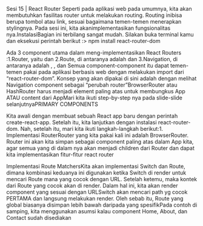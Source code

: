 Sesi 15 | React Router
Seperti pada aplikasi web pada umumnya, kita akan membutuhkan fasilitas router untuk melakukan routing. Routing inibisa berupa tombol atau link, sesuai bagaimana temen-temen menerapkan stylingnya. Pada sesi ini, kita akanimplementasikan fungsionalitas nya.InstalasiBagian ini terbilang sangat mudah. Silakan buka terminal kamu dan eksekusi perintah berikut :> npm install react-router-dom

Ada 3 component utama dalam meng-implementasikan React Routers :1.Router, yaitu <BrowserRouter> dan <HashRouter>2.Route, di antaranya adalah <Route> dan <Switch>3.Navigation, di antaranya adalah <Link>, <NavLink>, dan <Redirect>Semua component-component itu dapat temen-temen pakai pada aplikasi berbasis web dengan melakukan import dari “react-router-dom”. Konsep yang akan dipakai di sini adalah dengan melihat Navigation component sebagai “perubah router”BrowserRouter atau HashRouter harus menjadi element paling atas untuk membungkus App ATAU content dari AppMari kita ikuti step-by-step nya pada slide-slide selanjutnyaPRIMARY COMPONENTS

Kita awali dengan membuat sebuah React app baru dengan perintah create-react-app. Setelah itu, kita lanjutkan dengan instalasi react-router-dom. Nah, setelah itu, mari kita ikuti langkah-langkah berikut:1. Implementasi RouterRouter yang kita pakai kali ini adalah BrowserRouter. Router ini akan kita simpan sebagai component paling atas dalam App kita, agar semua yang di dalam nya akan menjadi children dari Router dan dapat kita implementasikan fitur-fitur react router

Implementasi Route MatchersKita akan implementasi Switch dan Route, dimana kombinasi keduanya ini digunakan ketika Switch di render untuk mencari Route mana yang cocok dengan URL. Setelah ketemu, maka kontek dari Route yang cocok akan di render. Dalam hal ini, kita akan render component yang sesuai dengan URLSwitch akan mencari path yg cocok PERTAMA dan langsung melakukan render. Oleh sebab itu, Route yang global biasanya disimpan lebih bawah daripada yang spesifikPada contoh di samping, kita menggunakan asumsi kalau component Home, About, dan Contact sudah disediakan
